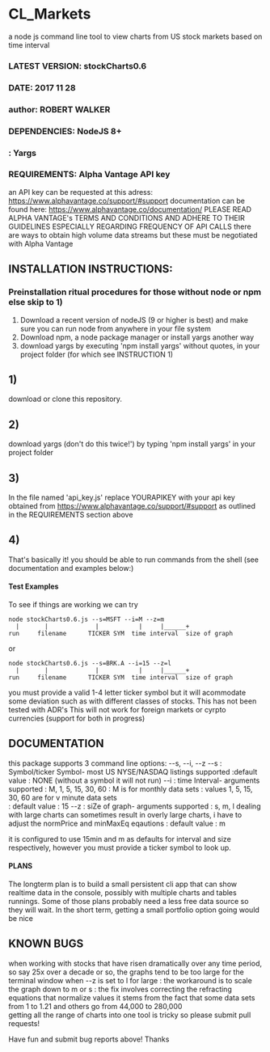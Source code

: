 # CL_Markets
a node js command line tool to view charts from US stock markets based on time interval

### LATEST VERSION: stockCharts0.6
### DATE: 2017 11 28
### author: ROBERT WALKER

### DEPENDENCIES: NodeJS 8+
###             : Yargs

### REQUIREMENTS: Alpha Vantage API key
an API key can be requested at this adress:  https://www.alphavantage.co/support/#support
documentation can be found here: https://www.alphavantage.co/documentation/
PLEASE READ ALPHA VANTAGE's TERMS AND CONDITIONS AND ADHERE TO THEIR GUIDELINES ESPECIALLY REGARDING 
FREQUENCY OF API CALLS
there are ways to obtain high volume data streams but these must be negotiated with Alpha Vantage


## INSTALLATION INSTRUCTIONS:
### Preinstallation ritual procedures for those without node or npm else skip to 1)

1) Download a recent version of nodeJS (9 or higher is best) and make sure you can run 
   node from anywhere in your file system
2) Download npm, a node package manager or install yargs another way
3) download yargs by executing 'npm install yargs' without quotes, in your project folder (for which see INSTRUCTION 1) 

## 1) 
download or clone this repository. 

## 2)
download yargs (don't do this twice!') by typing 'npm install yargs' in your project folder

## 3) 
In the file named 'api_key.js' replace YOURAPIKEY with your api key obtained from https://www.alphavantage.co/support/#support
as outlined in the REQUIREMENTS section above

## 4)
That's basically it!
you should be able to run commands from the shell (see documentation and examples below:)

#### Test Examples
To see if things are working we can try

```
node stockCharts0.6.js --s=MSFT --i=M --z=m
  |       |             |           |     |______+
run     filename      TICKER SYM  time interval  size of graph
```

or 

```
node stockCharts0.6.js --s=BRK.A --i=15 --z=l
  |       |             |           |     |______+
run     filename      TICKER SYM  time interval  size of graph
```
you must provide a valid 1-4 letter ticker symbol but it will acommodate some deviation such as with different classes of stocks.
This has not been tested with ADR's 
This will not work for foreign markets or cyrpto currencies
(support for both in progress)

## DOCUMENTATION

this package supports 3 command line options: --s, --i, --z
--s : Symbol/ticker Symbol- most US NYSE/NASDAQ listings supported
      :default value : NONE (without a symbol it will not run)
--i : time Interval- arguments supported : M, 1, 5, 15, 30, 60
      : M is for monthly data sets
      : values 1, 5, 15, 30, 60 are for v minute data sets  
      : default value : 15
--z : siZe of graph- arguments supported : s, m, l
      dealing with large charts can sometimes result in overly large charts, i have to adjust the normPrice and minMaxEq eqautions
      : default value : m

it is configured to use 15min and m as defaults for interval and size respectively, however you must provide a ticker symbol to look up. 

#### PLANS
The longterm plan is to build a small persistent cli app that can show realtime data in the console, possibly with multiple charts and tables runnings. Some of those plans probably need a less free data source so they will wait.
In the short term, getting a small portfolio option going would be nice

## KNOWN BUGS 
when working with stocks that have risen dramatically over any time period, so say 25x over a decade or so, the graphs tend to be too large for the terminal window when --z is set to l for large 
  : the workaround is to scale the graph down to m or s 
  : the fix involves correcting the refracting equations that normalize values 
it stems from the fact that some data sets from 1 to 1.21 and others go from 44,000 to 280,000  
getting all the range of charts into one tool is tricky so please submit pull requests!

Have fun and submit bug reports above!
Thanks
